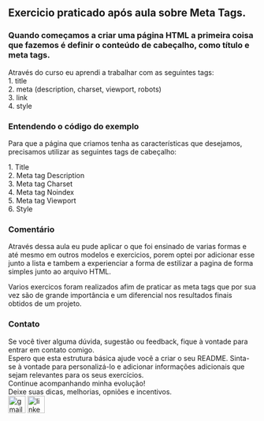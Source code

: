 <h2>Exercicio praticado após aula sobre Meta Tags.</h2>

<h3>Quando começamos a criar uma página HTML a primeira coisa que fazemos é definir o conteúdo de cabeçalho, como título e meta tags.</h3>
<div>
    <p>
    Através do curso eu aprendi a trabalhar com as seguintes tags: <br>
    1. title<br>
    2. meta (description, charset, viewport, robots)<br>
    3. link<br>
    4. style<br>
    </p>
</div>

<h3>Entendendo o código do exemplo</h3>
<p>
Para que a página que criamos tenha as características que desejamos, precisamos utilizar as seguintes tags de cabeçalho:</p>
<div>
    1. Title<br>
    2. Meta tag Description<br>
    3. Meta tag Charset<br>
    4. Meta tag Noindex<br>
    5. Meta tag Viewport<br>
    6. Style<br>
</div>

<h3>Comentário</h3>
<div>
    <p>Através dessa aula eu pude aplicar o que foi ensinado de varias formas e até mesmo em outros modelos e exercicios, porem optei por adicionar esse junto a lista e tambem a experienciar a forma de estilizar a pagina de forma simples junto ao arquivo HTML.</p>
    <p>Varios exercicos foram realizados afim de praticar as meta tags que por sua vez são de grande importância e um diferencial nos resultados finais obtidos de um projeto.</p>
</div>
<div>
  <h3>Contato</h3>
  Se você tiver alguma dúvida, sugestão ou feedback, fique à vontade para entrar em contato comigo.
  <br>
  Espero que esta estrutura básica ajude você a criar o seu README. Sinta-se à vontade para personalizá-lo e adicionar informações adicionais que sejam relevantes para os seus exercícios.<br>
  Continue acompanhando minha evolução!<br>
  Deixe suas dicas, melhorias, opniões e incentivos.<br>
  <a href="mailto:adrianomatilde@gmail.com" target="_blank"><img src="https://img.shields.io/static/v1?message=Gmail&logo=gmail&label=&color=D14836&logoColor=white&labelColor=&style=for-the-badge" height="35" alt="gmail logo"></a>
  <a href="https://www.linkedin.com/in/adriano-silva-1026465b/" target="_blank">
    <img src="https://img.shields.io/static/v1?message=LinkedIn&logo=linkedin&label=&color=0077B5&logoColor=white&labelColor=&style=for-the-badge" height="35" alt="linkedin logo"  />
  </a>
</div>
